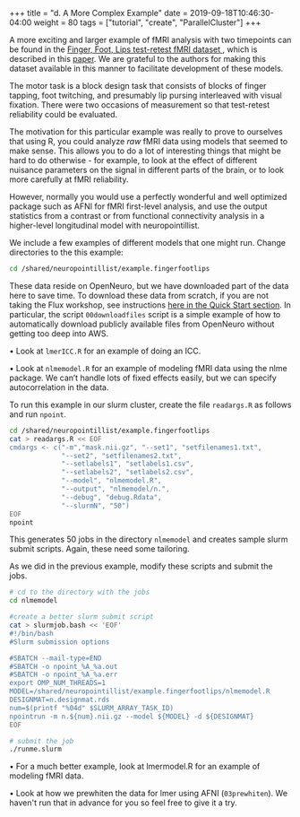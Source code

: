 +++
title = "d. A More Complex Example"
date = 2019-09-18T10:46:30-04:00
weight = 80
tags = ["tutorial", "create", "ParallelCluster"]
+++

A more exciting and larger example of fMRI analysis with two
timepoints can be found in the [Finger, Foot, Lips test-retest fMRI dataset
](https://openneuro.org/datasets/ds000114/versions/00001), which is described in this [paper](https://www.ncbi.nlm.nih.gov/pmc/articles/PMC3641991). We are grateful to the authors for making this dataset available in this manner to facilitate development of these models.

The motor task is a block design task that consists of blocks of
finger tapping, foot twitching, and presumably lip pursing interleaved
with visual fixation. There were two occasions of measurement so that
test-retest reliability could be evaluated.

The motivation for this particular example was really to prove to
ourselves that using R, you could analyze *raw* fMRI data using models
that seemed to make sense. This allows you to do a lot of interesting
things that might be hard to do otherwise - for example, to look at
the effect of different nuisance parameters on the signal in different
parts of the brain, or to look more carefully at fMRI reliability. 

However, normally you would use a perfectly wonderful and well
optimized package such as AFNI for fMRI first-level analysis, and use
the output statistics from a contrast or from functional connectivity
analysis in a higher-level longitudinal model with neuropointillist. 

We include a few examples of different models that one might run.
Change directories to the this example:

```bash 
cd /shared/neuropointillist/example.fingerfootlips
```

These data reside on OpenNeuro, but we have downloaded part of the
data here to save time. To download these data from scratch, if you
are not taking the Flux workshop, see instructions [here in the Quick
Start
section](http://ibic.github.io/neuropointillist/fingerfootlips.example.html). In
particular, the script `00downloadfiles` script is a simple example of
how to automatically download publicly available files from OpenNeuro
without getting too deep into AWS.

•  Look at `lmerICC.R` for an example of doing an ICC. 

•  Look at `nlmemodel.R` for an example of modeling fMRI data using the nlme package. We can’t handle lots of fixed effects easily, but we can specify autocorrelation in the data. 

To run this example in our slurm cluster, create the file `readargs.R` as follows and run `npoint`.

```bash
cd /shared/neuropointillist/example.fingerfootlips
cat > readargs.R << EOF
cmdargs <- c("-m","mask.nii.gz", "--set1", "setfilenames1.txt",
             "--set2", "setfilenames2.txt",             
             "--setlabels1", "setlabels1.csv",
             "--setlabels2", "setlabels2.csv",             
             "--model", "nlmemodel.R",
             "--output", "nlmemodel/n.",
             "--debug", "debug.Rdata",
             "--slurmN", "50")
EOF
npoint
```

This generates 50 jobs in the directory `nlmemodel` and creates sample
slurm submit scripts. Again, these need some tailoring.

As we did in the previous example, modify these scripts and submit the jobs.
```bash
# cd to the directory with the jobs
cd nlmemodel

#create a better slurm submit script
cat > slurmjob.bash << 'EOF'
#!/bin/bash
#Slurm submission options

#SBATCH --mail-type=END
#SBATCH -o npoint_%A_%a.out
#SBATCH -o npoint_%A_%a.err
export OMP_NUM_THREADS=1
MODEL=/shared/neuropointillist/example.fingerfootlips/nlmemodel.R
DESIGNMAT=n.designmat.rds
num=$(printf "%04d" $SLURM_ARRAY_TASK_ID)
npointrun -m n.${num}.nii.gz --model ${MODEL} -d ${DESIGNMAT}
EOF

# submit the job
./runme.slurm
```

•  For a much better example, look at lmermodel.R for an example of modeling fMRI data. 

•  Look at how we prewhiten the data for lmer using AFNI (`03prewhiten`). We haven't run that in advance for you so feel free to give it a try.